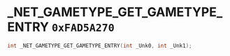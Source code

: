 # _NET_GAMETYPE_GET_GAMETYPE_ENTRY `0xFAD5A270`

```cpp
int _NET_GAMETYPE_GET_GAMETYPE_ENTRY(int _Unk0, int _Unk1);
```